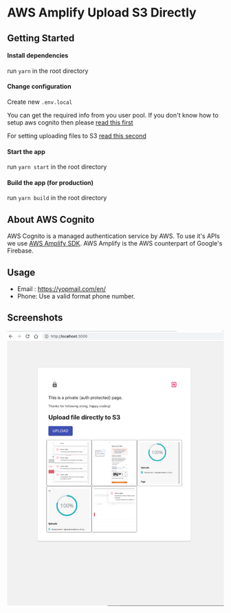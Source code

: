 # AWS Amplify Upload S3 Directly


## Getting Started

#### Install dependencies

run `yarn` in the root directory

#### Change configuration

Create new `.env.local`

You can get the required info from you user pool. If you don't know how to setup aws cognito then please [read this first](https://dev.to/mubbashir10/implement-auth-in-react-easily-using-aws-cognito-5bhi)

For setting uploading files to S3 [read this second ](https://medium.com/@anjanava.biswas/uploading-files-to-aws-s3-from-react-app-using-aws-amplify-b286dbad2dd7)

#### Start the app

run `yarn start` in the root directory

#### Build the app (for production)

run `yarn build` in the root directory

## About AWS Cognito

AWS Cognito is a managed authentication service by AWS. To use it's APIs we use [AWS Amplify SDK](https://docs.amplify.aws/lib/auth/getting-started/q/platform/js#create-authentication-service). AWS Amplify is the AWS counterpart of Google's Firebase.


## Usage

- Email : https://yopmail.com/en/
- Phone: Use a valid format phone number.

## Screenshots

![ScreenShot](screenshot.png)